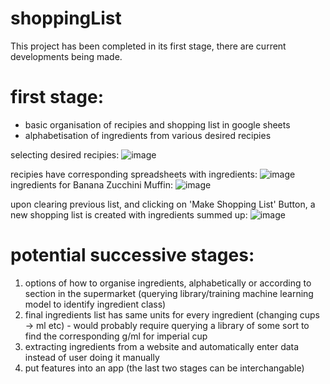 # shoppingList
This project has been completed in its first stage, there are current developments being made.

# first stage:
- basic organisation of recipies and shopping list in google sheets
- alphabetisation of ingredients from various desired recipies

selecting desired recipies: 
![image](https://github.com/adelaidefrieze98/shoppingList/assets/78547429/21bd441e-58ee-4e50-b1f3-07886903c4e0)

recipies have corresponding spreadsheets with ingredients:
![image](https://github.com/adelaidefrieze98/shoppingList/assets/78547429/d9c87b3e-2f2b-4ef7-9d70-d7fc0f0955d1)
ingredients for Banana Zucchini Muffin:
![image](https://github.com/adelaidefrieze98/shoppingList/assets/78547429/f4f9c087-1ac2-4cce-90f7-bddc91de2897)

upon clearing previous list, and clicking on 'Make Shopping List' Button, a new shopping list is created with ingredients summed up:
![image](https://github.com/adelaidefrieze98/shoppingList/assets/78547429/60b0690b-2c7b-4e88-93bd-eb37edde1399)

# potential successive stages:
1. options of how to organise ingredients, alphabetically or according to section in the supermarket (querying library/training machine learning model to identify ingredient class)
2. final ingredients list has same units for every ingredient (changing cups -> ml etc) - would probably require querying a library of some sort to find the corresponding g/ml for imperial cup
3. extracting ingredients from a website and automatically enter data instead of user doing it manually
4. put features into an app
(the last two stages can be interchangable) 

